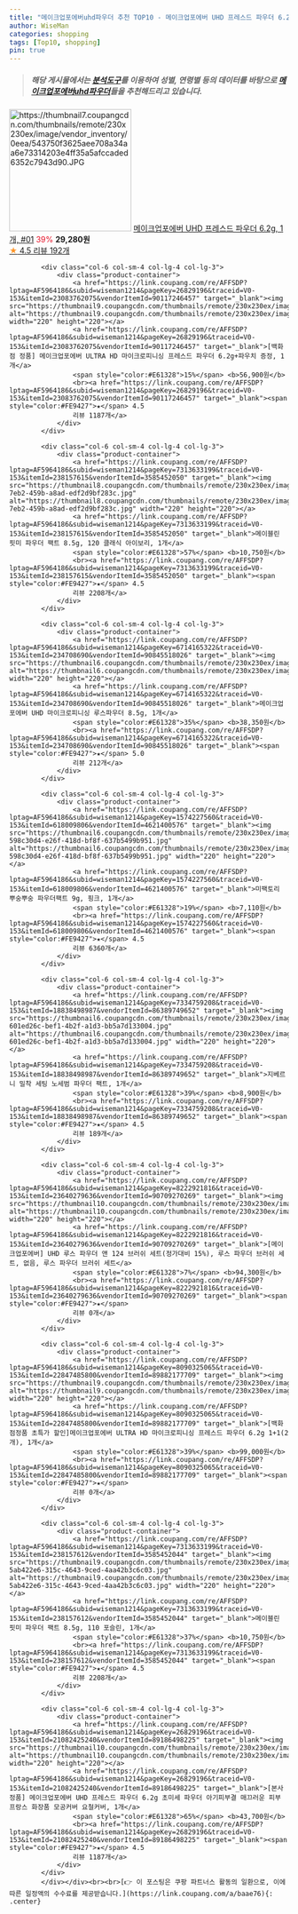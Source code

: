 ```yaml
---
title: "메이크업포에버uhd파우더 추천 TOP10 - 메이크업포에버 UHD 프레스드 파우더 6.2g, 1개, #01"
author: WiseMan
categories: shopping
tags: [Top10, shopping]
pin: true
---
```


> ##### 해당 게시물에서는 [**분석도구**](https://itemscout.io/)를 이용하여 **성별**, **연령별** 등의 데이터를 바탕으로 [**메이크업포에버uhd파우더**](https://link.coupang.com/a/baae76)들을 추천해드리고 있습니다.
<div class="container"><div class="row">
            <div class="col-6 col-sm-4 col-lg-4 col-lg-3">
                <div class="product-container">
                    <a href="https://link.coupang.com/re/AFFSDP?lptag=AF5964186&subid=wiseman1214&pageKey=6784860476&traceid=V0-153&itemId=15968088654&vendorItemId=83174250528" target="_blank"><img src="https://thumbnail7.coupangcdn.com/thumbnails/remote/230x230ex/image/vendor_inventory/0eea/543750f3625aee708a34aa6e73314203e4ff35a5afccaded6352c7943d90.JPG" alt="https://thumbnail7.coupangcdn.com/thumbnails/remote/230x230ex/image/vendor_inventory/0eea/543750f3625aee708a34aa6e73314203e4ff35a5afccaded6352c7943d90.JPG" width="220" height="220"></a>
                    <a href="https://link.coupang.com/re/AFFSDP?lptag=AF5964186&subid=wiseman1214&pageKey=6784860476&traceid=V0-153&itemId=15968088654&vendorItemId=83174250528" target="_blank">메이크업포에버 UHD 프레스드 파우더 6.2g, 1개, #01</a>
                    <span style="color:#E61328">39%</span> <b>29,280원</b>
                    <br><a href="https://link.coupang.com/re/AFFSDP?lptag=AF5964186&subid=wiseman1214&pageKey=6784860476&traceid=V0-153&itemId=15968088654&vendorItemId=83174250528" target="_blank"><span style="color:#FE9427">★</span> 4.5
                    리뷰 192개</a>
                </div>
            </div>
            
            <div class="col-6 col-sm-4 col-lg-4 col-lg-3">
                <div class="product-container">
                    <a href="https://link.coupang.com/re/AFFSDP?lptag=AF5964186&subid=wiseman1214&pageKey=26829196&traceid=V0-153&itemId=23083762075&vendorItemId=90117246457" target="_blank"><img src="https://thumbnail9.coupangcdn.com/thumbnails/remote/230x230ex/image/vendor_inventory/cc84/fdab54b68b0f6bd18260e14263c366e22e424c95159e643aad6ec49dffde.jpg" alt="https://thumbnail9.coupangcdn.com/thumbnails/remote/230x230ex/image/vendor_inventory/cc84/fdab54b68b0f6bd18260e14263c366e22e424c95159e643aad6ec49dffde.jpg" width="220" height="220"></a>
                    <a href="https://link.coupang.com/re/AFFSDP?lptag=AF5964186&subid=wiseman1214&pageKey=26829196&traceid=V0-153&itemId=23083762075&vendorItemId=90117246457" target="_blank">[백화점 정품] 메이크업포에버 ULTRA HD 마이크로피니싱 프레스드 파우더 6.2g+파우치 증정, 1개</a>
                    <span style="color:#E61328">15%</span> <b>56,900원</b>
                    <br><a href="https://link.coupang.com/re/AFFSDP?lptag=AF5964186&subid=wiseman1214&pageKey=26829196&traceid=V0-153&itemId=23083762075&vendorItemId=90117246457" target="_blank"><span style="color:#FE9427">★</span> 4.5
                    리뷰 1187개</a>
                </div>
            </div>
            
            <div class="col-6 col-sm-4 col-lg-4 col-lg-3">
                <div class="product-container">
                    <a href="https://link.coupang.com/re/AFFSDP?lptag=AF5964186&subid=wiseman1214&pageKey=7313633199&traceid=V0-153&itemId=238157615&vendorItemId=3585452050" target="_blank"><img src="https://thumbnail8.coupangcdn.com/thumbnails/remote/230x230ex/image/product/image/vendoritem/2018/12/19/3585452050/0cba5378-7eb2-459b-a8ad-edf2d9bf283c.jpg" alt="https://thumbnail8.coupangcdn.com/thumbnails/remote/230x230ex/image/product/image/vendoritem/2018/12/19/3585452050/0cba5378-7eb2-459b-a8ad-edf2d9bf283c.jpg" width="220" height="220"></a>
                    <a href="https://link.coupang.com/re/AFFSDP?lptag=AF5964186&subid=wiseman1214&pageKey=7313633199&traceid=V0-153&itemId=238157615&vendorItemId=3585452050" target="_blank">메이블린 핏미 파우더 팩트 8.5g, 120 클래식 아이보리, 1개</a>
                    <span style="color:#E61328">57%</span> <b>10,750원</b>
                    <br><a href="https://link.coupang.com/re/AFFSDP?lptag=AF5964186&subid=wiseman1214&pageKey=7313633199&traceid=V0-153&itemId=238157615&vendorItemId=3585452050" target="_blank"><span style="color:#FE9427">★</span> 4.5
                    리뷰 2208개</a>
                </div>
            </div>
            
            <div class="col-6 col-sm-4 col-lg-4 col-lg-3">
                <div class="product-container">
                    <a href="https://link.coupang.com/re/AFFSDP?lptag=AF5964186&subid=wiseman1214&pageKey=6714165322&traceid=V0-153&itemId=234708690&vendorItemId=90845518026" target="_blank"><img src="https://thumbnail6.coupangcdn.com/thumbnails/remote/230x230ex/image/vendor_inventory/e951/55ec2da3c3a3785106204e720b9ab96bf1fb57f7eec91492fd7a5639c00a.png" alt="https://thumbnail6.coupangcdn.com/thumbnails/remote/230x230ex/image/vendor_inventory/e951/55ec2da3c3a3785106204e720b9ab96bf1fb57f7eec91492fd7a5639c00a.png" width="220" height="220"></a>
                    <a href="https://link.coupang.com/re/AFFSDP?lptag=AF5964186&subid=wiseman1214&pageKey=6714165322&traceid=V0-153&itemId=234708690&vendorItemId=90845518026" target="_blank">메이크업 포에버 UHD 마이크로피니싱 루스파우더 8.5g, 1개</a>
                    <span style="color:#E61328">35%</span> <b>38,350원</b>
                    <br><a href="https://link.coupang.com/re/AFFSDP?lptag=AF5964186&subid=wiseman1214&pageKey=6714165322&traceid=V0-153&itemId=234708690&vendorItemId=90845518026" target="_blank"><span style="color:#FE9427">★</span> 5.0
                    리뷰 212개</a>
                </div>
            </div>
            
            <div class="col-6 col-sm-4 col-lg-4 col-lg-3">
                <div class="product-container">
                    <a href="https://link.coupang.com/re/AFFSDP?lptag=AF5964186&subid=wiseman1214&pageKey=1574227560&traceid=V0-153&itemId=618009806&vendorItemId=4621400576" target="_blank"><img src="https://thumbnail6.coupangcdn.com/thumbnails/remote/230x230ex/image/retail/images/969178524352841-598c30d4-e26f-418d-bf8f-637b5499b951.jpg" alt="https://thumbnail6.coupangcdn.com/thumbnails/remote/230x230ex/image/retail/images/969178524352841-598c30d4-e26f-418d-bf8f-637b5499b951.jpg" width="220" height="220"></a>
                    <a href="https://link.coupang.com/re/AFFSDP?lptag=AF5964186&subid=wiseman1214&pageKey=1574227560&traceid=V0-153&itemId=618009806&vendorItemId=4621400576" target="_blank">미팩토리 뿌숭뿌숭 파우더팩트 9g, 핑크, 1개</a>
                    <span style="color:#E61328">19%</span> <b>7,110원</b>
                    <br><a href="https://link.coupang.com/re/AFFSDP?lptag=AF5964186&subid=wiseman1214&pageKey=1574227560&traceid=V0-153&itemId=618009806&vendorItemId=4621400576" target="_blank"><span style="color:#FE9427">★</span> 4.5
                    리뷰 6360개</a>
                </div>
            </div>
            
            <div class="col-6 col-sm-4 col-lg-4 col-lg-3">
                <div class="product-container">
                    <a href="https://link.coupang.com/re/AFFSDP?lptag=AF5964186&subid=wiseman1214&pageKey=7334759208&traceid=V0-153&itemId=18838498987&vendorItemId=86389749652" target="_blank"><img src="https://thumbnail6.coupangcdn.com/thumbnails/remote/230x230ex/image/retail/images/254357524866405-601ed26c-bef1-4b2f-a1d3-bb5a7d133004.jpg" alt="https://thumbnail6.coupangcdn.com/thumbnails/remote/230x230ex/image/retail/images/254357524866405-601ed26c-bef1-4b2f-a1d3-bb5a7d133004.jpg" width="220" height="220"></a>
                    <a href="https://link.coupang.com/re/AFFSDP?lptag=AF5964186&subid=wiseman1214&pageKey=7334759208&traceid=V0-153&itemId=18838498987&vendorItemId=86389749652" target="_blank">지베르니 밀착 세팅 노세범 파우더 팩트, 1개</a>
                    <span style="color:#E61328">39%</span> <b>8,900원</b>
                    <br><a href="https://link.coupang.com/re/AFFSDP?lptag=AF5964186&subid=wiseman1214&pageKey=7334759208&traceid=V0-153&itemId=18838498987&vendorItemId=86389749652" target="_blank"><span style="color:#FE9427">★</span> 4.5
                    리뷰 189개</a>
                </div>
            </div>
            
            <div class="col-6 col-sm-4 col-lg-4 col-lg-3">
                <div class="product-container">
                    <a href="https://link.coupang.com/re/AFFSDP?lptag=AF5964186&subid=wiseman1214&pageKey=8222921816&traceid=V0-153&itemId=23640279636&vendorItemId=90709270269" target="_blank"><img src="https://thumbnail10.coupangcdn.com/thumbnails/remote/230x230ex/image/vendor_inventory/3ca4/710e10814403e1bcd831fc99a71516c943ab9a7e5ac308758491ba1abea5.jpg" alt="https://thumbnail10.coupangcdn.com/thumbnails/remote/230x230ex/image/vendor_inventory/3ca4/710e10814403e1bcd831fc99a71516c943ab9a7e5ac308758491ba1abea5.jpg" width="220" height="220"></a>
                    <a href="https://link.coupang.com/re/AFFSDP?lptag=AF5964186&subid=wiseman1214&pageKey=8222921816&traceid=V0-153&itemId=23640279636&vendorItemId=90709270269" target="_blank">[메이크업포에버] UHD 루스 파우더 앤 124 브러쉬 세트(정가대비 15%), 루스 파우더 브러쉬 세트, 없음, 루스 파우더 브러쉬 세트</a>
                    <span style="color:#E61328">7%</span> <b>94,300원</b>
                    <br><a href="https://link.coupang.com/re/AFFSDP?lptag=AF5964186&subid=wiseman1214&pageKey=8222921816&traceid=V0-153&itemId=23640279636&vendorItemId=90709270269" target="_blank"><span style="color:#FE9427">★</span> 
                    리뷰 0개</a>
                </div>
            </div>
            
            <div class="col-6 col-sm-4 col-lg-4 col-lg-3">
                <div class="product-container">
                    <a href="https://link.coupang.com/re/AFFSDP?lptag=AF5964186&subid=wiseman1214&pageKey=8090325065&traceid=V0-153&itemId=22847485800&vendorItemId=89882177709" target="_blank"><img src="https://thumbnail9.coupangcdn.com/thumbnails/remote/230x230ex/image/vendor_inventory/d6af/882723105feb71f5d4fb19b5a553e96a337bcb98af0359e0a7f7ba5cd0ba.jpg" alt="https://thumbnail9.coupangcdn.com/thumbnails/remote/230x230ex/image/vendor_inventory/d6af/882723105feb71f5d4fb19b5a553e96a337bcb98af0359e0a7f7ba5cd0ba.jpg" width="220" height="220"></a>
                    <a href="https://link.coupang.com/re/AFFSDP?lptag=AF5964186&subid=wiseman1214&pageKey=8090325065&traceid=V0-153&itemId=22847485800&vendorItemId=89882177709" target="_blank">[백화점정품 초특가 할인]메이크업포에버 ULTRA HD 마이크로피니싱 프레스드 파우더 6.2g 1+1(2개), 1개</a>
                    <span style="color:#E61328">39%</span> <b>99,000원</b>
                    <br><a href="https://link.coupang.com/re/AFFSDP?lptag=AF5964186&subid=wiseman1214&pageKey=8090325065&traceid=V0-153&itemId=22847485800&vendorItemId=89882177709" target="_blank"><span style="color:#FE9427">★</span> 
                    리뷰 0개</a>
                </div>
            </div>
            
            <div class="col-6 col-sm-4 col-lg-4 col-lg-3">
                <div class="product-container">
                    <a href="https://link.coupang.com/re/AFFSDP?lptag=AF5964186&subid=wiseman1214&pageKey=7313633199&traceid=V0-153&itemId=238157612&vendorItemId=3585452044" target="_blank"><img src="https://thumbnail9.coupangcdn.com/thumbnails/remote/230x230ex/image/retail/images/972636929794116-5ab422e6-315c-4643-9ced-4aa42b3c6c03.jpg" alt="https://thumbnail9.coupangcdn.com/thumbnails/remote/230x230ex/image/retail/images/972636929794116-5ab422e6-315c-4643-9ced-4aa42b3c6c03.jpg" width="220" height="220"></a>
                    <a href="https://link.coupang.com/re/AFFSDP?lptag=AF5964186&subid=wiseman1214&pageKey=7313633199&traceid=V0-153&itemId=238157612&vendorItemId=3585452044" target="_blank">메이블린 핏미 파우더 팩트 8.5g, 110 포슬린, 1개</a>
                    <span style="color:#E61328">37%</span> <b>10,750원</b>
                    <br><a href="https://link.coupang.com/re/AFFSDP?lptag=AF5964186&subid=wiseman1214&pageKey=7313633199&traceid=V0-153&itemId=238157612&vendorItemId=3585452044" target="_blank"><span style="color:#FE9427">★</span> 4.5
                    리뷰 2208개</a>
                </div>
            </div>
            
            <div class="col-6 col-sm-4 col-lg-4 col-lg-3">
                <div class="product-container">
                    <a href="https://link.coupang.com/re/AFFSDP?lptag=AF5964186&subid=wiseman1214&pageKey=26829196&traceid=V0-153&itemId=21082425240&vendorItemId=89186498225" target="_blank"><img src="https://thumbnail10.coupangcdn.com/thumbnails/remote/230x230ex/image/vendor_inventory/81f1/7199d1c4ba2c7f49bf5ae4442e5f5526ad9fe28e92e88fa1f0212593aeef.png" alt="https://thumbnail10.coupangcdn.com/thumbnails/remote/230x230ex/image/vendor_inventory/81f1/7199d1c4ba2c7f49bf5ae4442e5f5526ad9fe28e92e88fa1f0212593aeef.png" width="220" height="220"></a>
                    <a href="https://link.coupang.com/re/AFFSDP?lptag=AF5964186&subid=wiseman1214&pageKey=26829196&traceid=V0-153&itemId=21082425240&vendorItemId=89186498225" target="_blank">[본사정품] 메이크업포에버 UHD 프레스드 파우더 6.2g 초미세 파우더 아기피부결 매끄러운 피부 프랑스 화장품 모공커버 요철커버, 1개</a>
                    <span style="color:#E61328">65%</span> <b>43,700원</b>
                    <br><a href="https://link.coupang.com/re/AFFSDP?lptag=AF5964186&subid=wiseman1214&pageKey=26829196&traceid=V0-153&itemId=21082425240&vendorItemId=89186498225" target="_blank"><span style="color:#FE9427">★</span> 4.5
                    리뷰 1187개</a>
                </div>
            </div>
            </div></div><br><br>[👉 이 포스팅은 쿠팡 파트너스 활동의 일환으로, 이에 따른 일정액의 수수료를 제공받습니다.](https://link.coupang.com/a/baae76){: .center}